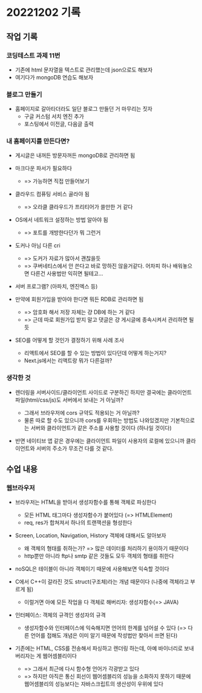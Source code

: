 # 20221202 기록
## 작업 기록
### 코딩테스트 과제 11번
- 기존에 html 문자열을 텍스트로 관리했는데 json으로도 해보자
- 여기다가 mongoDB 연습도 해보자

### 블로그 만들기
- 홈페이지로 갈아타더라도 일단 블로그 만들던 거 마무리는 짓자
  - 구글 커스텀 서치 엔진 추가
  - 포스팅에서 이전글, 다음글 출력

### 내 홈페이지를 만든다면?
- 게시글은 내꺼든 방문자꺼든 mongoDB로 관리하면 됨

- 마크다운 파서가 필요하다
  - => 가능하면 직접 만들어보기

- 클라우드 컴퓨팅 서비스 골라야 됨
  - => 오라클 클라우드가 프리티어가 쓸만한 거 같다

- OS에서 네트워크 설정하는 방법 알아야 됨
  - => 포트를 개방한다던가 뭐 그런거

- 도커나 아님 다른 cri
  - => 도커가 자료가 많아서 괜찮을듯
  - => 쿠버네티스에서 안 쓴다고 바로 망하진 않을거같다. 어차피 하나 배워놓으면 다른건 사용법만 익히면 될테고...

- 서버 프로그램? (아파치, 엔진엑스 등)

- 만약에 회원가입을 받아야 한다면 뭐든 RDB로 관리하면 됨
  - => 암호화 해서 저장 자체는 걍 DB에 하는 거 같다
  - => 근데 따로 회원가입 받지 말고 댓글은 걍 게시글에 종속시켜서 관리하면 될듯

- SEO를 어떻게 할 것인가 결정하기 위해 사례 조사
  - 리액트에서 SEO를 할 수 있는 방법이 있다던데 어떻게 하는거지?
  - Next.js에서는 리액트랑 뭐가 다른걸까?

### 생각한 것
- 렌더링을 서버사이드/클라이언트 사이드로 구분하긴 하지만 결국에는 클라이언트 파일(html/css/js)도 서버에서 보내는 거 아닐까?
  - 그래서 브라우저에 cors 규약도 적용되는 거 아닐까? 
  - 물론 따로 할 수도 있으니까 cors를 우회하는 방법도 나와있겠지만 기본적으로는 서버와 클라이언트가 같은 주소를 사용할 것이다 (하나일 것이다)

- 반면 네이티브 앱 같은 경우에는 클라이언트 파일이 사용자의 로컬에 있으니까 클라이언트와 서버의 주소가 무조건 다를 것 같다.

## 수업 내용
### 웹브라우저
- 브라우저는 HTML을 받아서 생성자함수를 통해 객체로 파싱한다
  - 모든 HTML 태그마다 생성자함수가 붙어있다 (=> HTMLElement)
  - req, res가 합쳐져서 하나의 트랜잭션을 형성한다

- Screen, Location, Navigation, History 객체에 대해서도 알아보자
  - 왜 객체의 형태를 취하는가? => 많은 데이터를 처리하기 용이하기 때문이다
  - http뿐만 아니라 ftp나 smtp 같은 것들도 모두 객체의 형태를 취한다

- noSQL은 테이블이 아니라 객체이기 때문에 사용해보면 익숙할 것이다

- C에서 C++이 갈라진 것도 struct(구조체)라는 개념 때문이다 (나중에 객체라고 부르게 됨)
  - 이럴거면 아예 모든 작업을 다 객체로 해버리자: 생성자함수(=> JAVA)

- 인터페이스: 객체의 규격인 생성자의 규격
  - 생성자함수와 인터페이스에 익숙해지면 언어의 한계를 넘어설 수 있다 (=> 다른 언어를 접해도 개념은 이미 알기 때문에 작성법만 찾아서 쓰면 된다)

- 기존에는 HTML, CSS를 전송해서 파싱하고 렌더링 하는데, 아예 바이너리로 보내버리자는 게 웹어셈블리이다
  - => 그래서 최근에 다시 함수형 언어가 각광받고 있다
  - => 하지만 아직은 통신 회선이 웹어셈블리의 성능을 소화하지 못하기 때문에 웹어셈블리의 성능보다는 자바스크립트의 생산성이 우위에 있다
